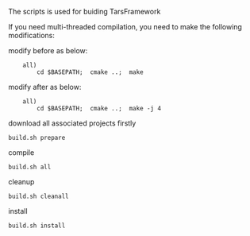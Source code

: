 The scripts is used for buiding TarsFramework

If you need multi-threaded compilation, you need to make the following modifications:

modify before as below:
```
    all)
        cd $BASEPATH;  cmake ..;  make
```

modify after as below:
```
    all)
        cd $BASEPATH;  cmake ..;  make -j 4
```


download all associated projects firstly
```
build.sh prepare
```
compile
```
build.sh all
```
cleanup
```
build.sh cleanall
```
install
```
build.sh install
```
